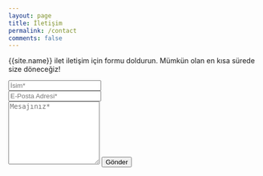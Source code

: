 ```yaml
---
layout: page
title: İletişim
permalink: /contact
comments: false
---
```


<form action="https://formspree.io/{{site.email}}" method="POST">    
<p class="mb-4">{{site.name}} ilet iletişim için formu doldurun. Mümkün olan en kısa sürede size döneceğiz!</p>
<div class="form-group row">
<div class="col-md-6">
<input class="form-control" type="text" name="name" placeholder="İsim*" required>
</div>
<div class="col-md-6">
<input class="form-control" type="email" name="_replyto" placeholder="E-Posta Adresi*" required>
</div>
</div>
<textarea rows="8" class="form-control mb-3" name="message" placeholder="Mesajınız*" required></textarea>    
<input class="btn btn-dark" type="submit" value="Gönder">
</form>
